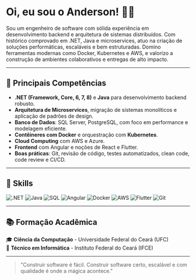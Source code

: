 # Oi, eu sou o Anderson! 👨‍💻

Sou um engenheiro de software com sólida experiência em desenvolvimento backend e arquitetura de sistemas distribuídos. Com histórico comprovado em .NET, Java e microservices, atuo na criação de soluções performáticas, escaláveis e bem estruturadas. Domino ferramentas modernas como Docker, Kubernetes e AWS, e valorizo a construção de ambientes colaborativos e entregas de alto impacto.

---

## 🚀 Principais Competências

- **.NET (Framework, Core, 6, 7, 8)** e **Java** para desenvolvimento backend robusto.
- **Arquitetura de Microservices**, migração de sistemas monolíticos e aplicação de padrões de design.
- **Banco de Dados**: SQL Server, PostgreSQL, com foco em performance e modelagem eficiente.
- **Contêineres com Docker** e orquestração com **Kubernetes**.
- **Cloud Computing** com AWS e Azure.
- **Frontend** com Angular e noções de React e Flutter.
- **Boas práticas**: Git, revisão de código, testes automatizados, clean code, code review e CI/CD.

---

## 🧠 Skills

![.NET](https://img.shields.io/badge/-.NET-512BD4?style=for-the-badge&logo=dotnet&logoColor=white)
![Java](https://img.shields.io/badge/-Java-007396?style=for-the-badge&logo=java&logoColor=white)
![SQL](https://img.shields.io/badge/-SQL-4479A1?style=for-the-badge&logo=mysql&logoColor=white)
![Angular](https://img.shields.io/badge/-Angular-DD0031?style=for-the-badge&logo=angular&logoColor=white)
![Docker](https://img.shields.io/badge/-Docker-2496ED?style=for-the-badge&logo=docker&logoColor=white)
![AWS](https://img.shields.io/badge/-AWS-232F3E?style=for-the-badge&logo=amazon-aws)
![Flutter](https://img.shields.io/badge/-Flutter-02569B?style=for-the-badge&logo=flutter&logoColor=white)
![Git](https://img.shields.io/badge/-Git-F05032?style=for-the-badge&logo=git&logoColor=white)

---

## 📚 Formação Acadêmica

🎓 **Ciência da Computação** - Universidade Federal do Ceará (UFC)  
📘 **Técnico em Informática** - Instituto Federal do Ceará (IFCE)

---

> "Construir software é fácil. Construir software certo, escalável e com qualidade é onde a mágica acontece."

